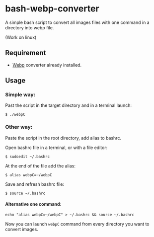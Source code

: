 # bash-webp-converter

A simple bash script to convert all images files with one command in a directory into webp file.

(Work on linux)

## Requirement

- [Webp](https://developers.google.com/speed/webp/) converter already installed.

## Usage

### Simple way:

Past the script in the target directory and in a terminal launch:

```
$ ./webpC
```

### Other way:

Paste the script in the root directory, add alias to bashrc.

Open bashrc file in a terminal, or with a file editor:

```
$ sudoedit ~/.bashrc
```

At the end of the file add the alias:

```
$ alias webpC=~/webpC
```

Save and refresh bashrc file:

```
$ source ~/.bashrc
```

#### Alternative one command:

```
echo "alias webpC=~/webpC" > ~/.bashrc && source ~/.bashrc
```

Now you can launch `webpC` command from every directory you want to convert images.
